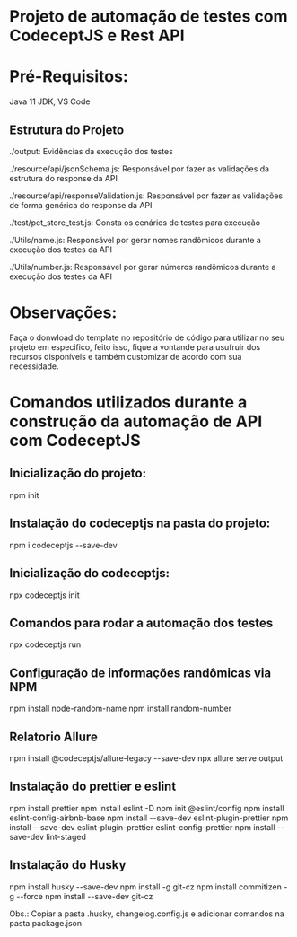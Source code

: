 # Projeto de automação de testes com CodeceptJS e Rest API

# Pré-Requisitos:

Java 11 JDK,
VS Code

## Estrutura do Projeto

./output:
Evidências da execução dos testes

./resource/api/jsonSchema.js:
Responsável por fazer as validações da estrutura do response da API

./resource/api/responseValidation.js:
Responsável por fazer as validações de forma genérica do response da API

./test/pet_store_test.js:
Consta os cenários de testes para execução

./Utils/name.js:
Responsável por gerar nomes randômicos durante a execução dos testes da API

./Utils/number.js:
Responsável por gerar números randômicos durante a execução dos testes da API

# Observações:

Faça o donwload do template no repositório de código para utilizar no seu projeto em especifico, feito isso, fique a vontande para usufruir dos recursos disponíveis e também customizar de acordo com sua necessidade.

# Comandos utilizados durante a construção da automação de API com CodeceptJS

## Inicialização do projeto:

npm init

## Instalação do codeceptjs na pasta do projeto:

npm i codeceptjs --save-dev

## Inicialização do codeceptjs:

npx codeceptjs init

## Comandos para rodar a automação dos testes

npx codeceptjs run

## Configuração de informações randômicas via NPM

npm install node-random-name
npm install random-number

## Relatorio Allure

npm install @codeceptjs/allure-legacy --save-dev
npx allure serve output

## Instalação do prettier e eslint

npm install prettier
npm install eslint -D
npm init @eslint/config
npm install eslint-config-airbnb-base
npm install --save-dev eslint-plugin-prettier
npm install --save-dev eslint-plugin-prettier eslint-config-prettier
npm install --save-dev lint-staged

## Instalação do Husky

npm install husky --save-dev
npm install -g git-cz
npm install commitizen -g --force
npm install --save-dev git-cz

Obs.: Copiar a pasta .husky, changelog.config.js e adicionar comandos na pasta package.json
